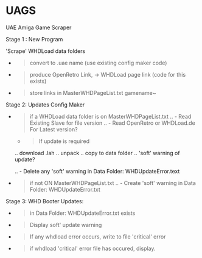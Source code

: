 # UAGS
UAE Amiga Game Scraper

Stage 1 : New Program

'Scrape' WHDLoad data folders

 - > convert to .uae name (use existing config maker code)
 - > produce OpenRetro Link, -> WHDLoad page link (code for this exists) 
 - > store links in MasterWHDPageList.txt   gamename~


Stage 2: Updates Config Maker

 - > if a WHDLoad data folder is on MasterWHDPageList.txt
   .. - Read Existing Slave for file version
   .. - Read OpenRetro or WHDLoad.de For Latest version?

   - > If update is required

	.. download .lah
 	.. unpack
	.. copy to data folder
	.. 'soft' warning of update?


   .. - Delete any 'soft' warning in Data Folder:  WHDUpdateError.text


 - > if not ON MasterWHDPageList.txt
   .. - Create 'soft' warning in Data Folder:  WHDUpdateError.txt



Stage 3: WHD Booter Updates:

  - > in Data Folder:  WHDUpdateError.txt exists
  - > Display soft' update warning

  - > If any whdload error occurs, write to file 'critical' error 

  - > if whdload 'critical' error file has occured, display.
